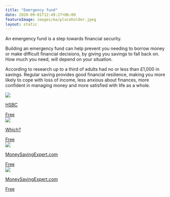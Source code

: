 ```yaml
---
title: "Emergency fund"
date: 2020-09-01T12:49:27+06:00
featureImage: images/ma/placeholder.jpeg
layout: static
---
```


An emergency fund is a step towards financial security.

Building an emergency fund can help prevent you needing to borrow money or make difficult financial decisions, by giving you savings to fall back on. How much you need, will depend on your situation.

According to research up to a third of adults had no or less than £1,000 in savings. Regular saving provides good financial resilience, making you more likely to cope with loss of income, less anxious about finances, more confident in managing money and more satisfied with life as a whole.

<a class="ma-link" href="https://www.hsbc.co.uk/financial-fitness/emergency-fund-calculator/"><div class="ma-card ma-card-Wealth"><div class="ma-icon"><img src ="/images/icon-check.png"/></div><div class="ma-name"><p>HSBC</p></div><div class="ma-paid-text"><span>Free</span></div></div></a><a class="ma-link" href="https://www.which.co.uk/money/savings-and-isas/savings-accounts/how-to-find-the-best-savings-account-aAWTh2N0jTx5"><div class="ma-card ma-card-Wealth"><div class="ma-icon"><img src ="/images/icon-check.png"/></div><div class="ma-name"><p>Which?</p></div><div class="ma-paid-text"><span>Free</span></div></div></a><a class="ma-link" href="https://www.moneysavingexpert.com/savings/savings-accounts-best-interest/#easyaccess"><div class="ma-card ma-card-Wealth"><div class="ma-icon"><img src ="/images/icon-check.png"/></div><div class="ma-name"><p>MoneySavingExpert.com</p></div><div class="ma-paid-text"><span>Free</span></div></div></a><a class="ma-link" href="https://www.moneysavingexpert.com/savings/best-regular-savings-accounts/"><div class="ma-card ma-card-Wealth"><div class="ma-icon"><img src ="/images/icon-check.png"/></div><div class="ma-name"><p>MoneySavingExpert.com</p></div><div class="ma-paid-text"><span>Free</span></div></div></a>  

<br/><br/>






